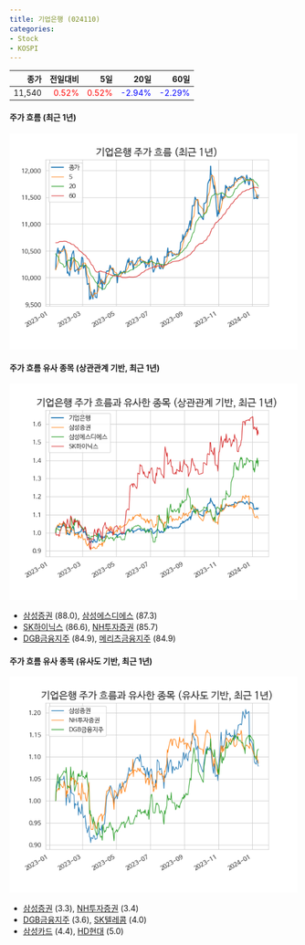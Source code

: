 ```yaml
---
title: 기업은행 (024110)
categories:
- Stock
- KOSPI
---
```


|종가|전일대비|5일|20일|60일|
|---:|-------:|--:|---:|---:|
|11,540|<span style="color: red">0.52%</span>|<span style="color: red">0.52%</span>|<span style="color: blue">-2.94%</span>|<span style="color: blue">-2.29%</span>|

<!-- more -->

#### 주가 흐름 (최근 1년)
![024110](/assets/images/stock/024110.png)


#### 주가 흐름 유사 종목 (상관관계 기반, 최근 1년)
![024110](/assets/images/stock/024110_corr.png)
- [삼성증권](/016360/) (88.0), [삼성에스디에스](/018260/) (87.3)
- [SK하이닉스](/000660/) (86.6), [NH투자증권](/005940/) (85.7)
- [DGB금융지주](/139130/) (84.9), [메리츠금융지주](/138040/) (84.9)


#### 주가 흐름 유사 종목 (유사도 기반, 최근 1년)
![024110](/assets/images/stock/024110_sim.png)
- [삼성증권](/016360/) (3.3), [NH투자증권](/005940/) (3.4)
- [DGB금융지주](/139130/) (3.6), [SK텔레콤](/017670/) (4.0)
- [삼성카드](/029780/) (4.4), [HD현대](/267250/) (5.0)